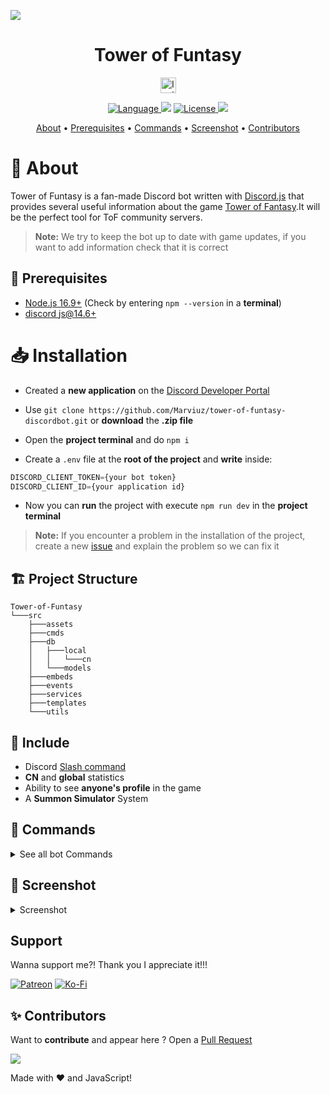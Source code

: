 <img src="https://guides.gamepressure.com/gfx/logos/1280x470/1280_524041220.jpg"></img>

<h1 align="center">Tower of Funtasy</h1>

<p align="center">
<a href="https://discord.com/oauth2/authorize?client_id=1013445171536482326&permissions=8&scope=applications.commands%20bot">
    <img src="https://img.shields.io/badge/-Invite%20Bot!-5865F2?logo=discord&logoColor=white&style=flat-square" alt="Invite Bot" height="25">
</a>
</p>
<p align="center">
    <a href="">
        <img src="https://img.shields.io/github/package-json/dependency-version/Marviuz/tower-of-funtasy-discordbot/discord.js?style=flat-square" alt="Language">
    </a>
    <img src="https://img.shields.io/badge/Language-Javascript-yellow?style=flat-square"></img>
    <a href="./LICENSE">
        <img src="https://img.shields.io/github/license/Marviuz/tower-of-funtasy-discordbot?style=flat-square" alt="License">   
    <a>
    <img src="https://img.shields.io/badge/dynamic/json?color=orange&label=Version&query=version&url=https%3A%2F%2Fi8.ae%2FkGkBR&style=flat-square">
</p>

<p align="center">
  <a href="#-about">About</a>
  •
  <a href="#-prerequisites">Prerequisites</a>
  •
  <a href="#-commands">Commands</a>
  •
  <a href="#-screenshot">Screenshot</a>
  •
  <a href="#-contributors">Contributors</a>
</p>

# 📜 About

Tower of Funtasy is a fan-made Discord bot written with [Discord.js](https://discord.js.org) that provides several useful information about the game [Tower of Fantasy](https://www.toweroffantasy-global.com).It will be the perfect tool for ToF community servers.

> **Note:** We try to keep the bot up to date with game updates, if you want to add information check that it is correct

## 🚧 Prerequisites

- [Node.js 16.9+](https://nodejs.org/en/download/) (Check by entering `npm --version` in a **terminal**)
- [discord js@14.6+](https://www.npmjs.com/package/discord.js)

# 📥 Installation

- Created a **new application** on the [Discord Developer Portal](https://discord.com/developers/applications)
- Use `git clone https://github.com/Marviuz/tower-of-funtasy-discordbot.git` or **download** the **.zip file**
- Open the **project terminal** and do `npm i`

- Create a `.env` file at the **root of the project** and **write** inside:

```js
DISCORD_CLIENT_TOKEN={your bot token}
DISCORD_CLIENT_ID={your application id}
```

- Now you can **run** the project with execute `npm run dev` in the **project terminal**

> **Note:** If you encounter a problem in the installation of the project, create a new [issue](https://github.com/Marviuz/tower-of-funtasy-discordbot/issues) and explain the problem so we can fix it

## 🏗️ Project Structure

```
Tower-of-Funtasy
└───src
    ├───assets
    ├───cmds
    ├───db
    │   ├───local
    │   │   └───cn
    │   └───models
    ├───embeds
    ├───events
    ├───services
    ├───templates
    └───utils
```

## 🔧 Include

- Discord [Slash command](https://discord.com/blog/welcome-to-the-new-era-of-discord-apps?ref=badge)
- **CN** and **global** statistics
- Ability to see **anyone's profile** in the game
- A **Summon Simulator** System

## 📑 Commands

<details>
    <summary>See all bot Commands</summary>

| Command             | Description                                                   |
| ------------------- | ------------------------------------------------------------- |
| /help               | See all commands                                              |
| /joint-operation    | View today's Joint Operations                                 |
| /matrix             | View matrix details                                           |
| /order              | Simulate an summon on a choice of banner (slow)               |
| /password           | See all passwords for chests and doors in the map             |
| /reminder           | ToF View dailies/weeklies!                                    |
| /simulacra          | View simulacra details                                        |
| /userinfo           | View information of a player in ToF.                          |
| /botinfo            | Give information about the bot                                |
| /contribute         | Contribute to this project                                    |
| /invite             | Invite this bot to youre server                               |
| /map                | Get all interactive maps links                                |
| /raid               | View raid detail                                              |
| /vote               | Vote for support bot and creators                             |
| /support            | Oh! You wanna support me?!                                    |
| /game-daily-channel | Set up a channel that will indicate the things to do each day |
| /setregion          | Allows to adapt the time displayed according to the region    |
| /bug-report         | Warn the staff of a bug found                                 |

</details>

## 📸 Screenshot

<details>
    <summary>Screenshot</summary>
    <p align="center">
        <img src="https://i.imgur.com/Qv75V46.png">
        <img src="https://i.imgur.com/qXRTmdE.png">
        <img src="https://i.imgur.com/f8JXwAg.png">
  </p>

</details>

## Support

Wanna support me?! Thank you I appreciate it!!!

[![Patreon](https://img.shields.io/badge/Patreon-F96854?logo=patreon&logoColor=white&style=flat-square)](https://www.patreon.com/m/Marviuz) [![Ko-Fi](https://img.shields.io/badge/Ko--fi-F16061?logo=ko-fi&logoColor=white&style=flat-square)](https://ko-fi.com/Marviuz/)

## ✨ Contributors

Want to **contribute** and appear here ? Open a [Pull Request](https://github.com/Marviuz/tower-of-funtasy-discordbot/pulls)

<a href="https://github.com/SudhanPlayz/Discord-MusicBot/graphs/contributors">
  <img src="https://contributors-img.web.app/image?repo=Marviuz/tower-of-funtasy-discordbot" />
</a>

Made with ❤️ and JavaScript!
